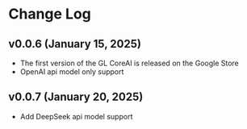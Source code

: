 # Change Log

## v0.0.6 (January 15, 2025)

- The first version of the GL CoreAI is released on the Google Store
- OpenAI api model only support

## v0.0.7 (January 20, 2025)

- Add DeepSeek api model support
